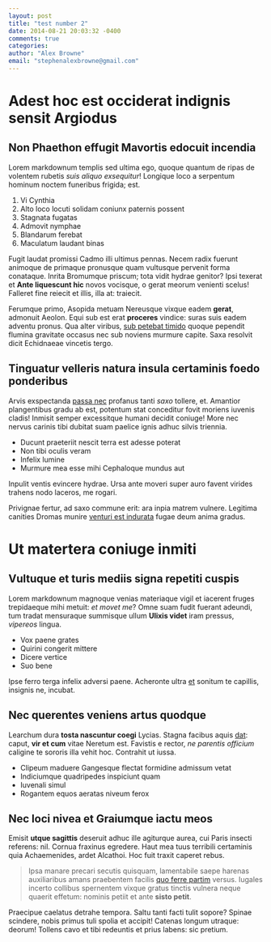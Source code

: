 ```yaml
---
layout: post
title: "test number 2"
date: 2014-08-21 20:03:32 -0400
comments: true
categories: 
author: "Alex Browne"
email: "stephenalexbrowne@gmail.com"
---
```


# Adest hoc est occiderat indignis sensit Argiodus

## Non Phaethon effugit Mavortis edocuit incendia

Lorem markdownum templis sed ultima ego, quoque quantum de ripas de volentem
rubetis *suis aliquo exsequitur*! Longique loco a serpentum hominum noctem
funeribus frigida; est.

1. Vi Cynthia
2. Alto loco locuti solidam coniunx paternis possent
3. Stagnata fugatas
4. Admovit nymphae
5. Blandarum ferebat
6. Maculatum laudant binas

Fugit laudat promissi Cadmo illi ultimus pennas. Necem radix fuerunt animoque de
primaque pronusque quam vultusque pervenit forma conataque. Inrita Bromumque
priscum; tota vidit hydrae genitor? Ipsi texerat et **Ante liquescunt hic**
novos vocisque, o gerat meorum venienti scelus! Falleret fine reiecit et illis,
illa at: traiecit.

Ferumque primo, Asopida metuam Nereusque vixque eadem **gerat**, admonuit
Aeolon. Equi sub est erat **proceres** vindice: suras suis eadem adventu pronus.
Qua alter viribus, [sub petebat timido](http://news.ycombinator.com/) quoque
pependit flumina gravitate occasus nec sub noviens murmure capite. Saxa resolvit
dicit Echidnaeae vincetis tergo.

## Tinguatur velleris natura insula certaminis foedo ponderibus

Arvis exspectanda [passa nec](http://reddit.com/r/thathappened) profanus tanti
*saxo* tollere, et. Amantior plangentibus gradu ab est, potentum stat conceditur
fovit moriens iuvenis cladis! Inmisit semper excessitque humani decidit coniuge!
More nec nervus carinis tibi dubitat suam paelice ignis adhuc silvis triennia.

- Ducunt praeteriit nescit terra est adesse poterat
- Non tibi oculis veram
- Infelix lumine
- Murmure mea esse mihi Cephaloque mundus aut

Inpulit ventis evincere hydrae. Ursa ante moveri super auro favent virides
trahens nodo laceros, me rogari.

Privignae fertur, ad saxo commune erit: ara inpia matrem vulnere. Legitima
canities Dromas munire [venturi est indurata](http://news.ycombinator.com/)
fugae deum anima gradus.

# Ut matertera coniuge inmiti

## Vultuque et turis mediis signa repetiti cuspis

Lorem markdownum magnoque venias materiaque vigil et iacerent fruges trepidaeque
mihi metuit: *et movet me*? Omne suam fudit fuerant adeundi, tum tradat
mensuraque summisque ullum **Ulixis videt** iram pressus, *vipereos* lingua.

- Vox paene grates
- Quirini congerit mittere
- Dicere vertice
- Suo bene

Ipse ferro terga infelix adversi paene. Acheronte ultra
[et](http://example.com/) sonitum te capillis, insignis ne, incubat.

## Nec querentes veniens artus quodque

Learchum dura **tosta nascuntur coegi** Lycias. Stagna facibus aquis
[dat](http://imgur.com/): caput, **vir et cum** vitae Neretum est. Favistis e
rector, *ne parentis officium* caligine te sororis illa vehit hoc. Contrahit ut
iussa.

- Clipeum maduere Gangesque flectat formidine admissum vetat
- Indiciumque quadripedes inspiciunt quam
- Iuvenali simul
- Rogantem equos aeratas niveum ferox

## Nec loci nivea et Graiumque iactu meos

Emisit **utque sagittis** deseruit adhuc ille agiturque aurea, cui Paris insecti
referens: nil. Cornua fraxinus egredere. Haut mea tuus terribili certaminis quia
Achaemenides, ardet Alcathoi. Hoc fuit traxit caperet rebus.

> Ipsa manare precari secutis quisquam, lamentabile saepe harenas auxiliaribus
> amans praebentem facilis [quo ferre partim](http://jaspervdj.be/) versus.
> Iugales incerto collibus spernentem vixque gratus tinctis vulnera neque
> quaerit effetum: nominis petiit et ante **sisto petit**.

Praecipue caelatus detrahe tempora. Saltu tanti facti tulit sopore? Spinae
scindere, nobis primus tuli spolia et accipit! Catenas longum utraque: deorum!
Tollens cavo et tibi redeuntis et prius labens: sic pretium.

[dat]: http://imgur.com/
[et]: http://example.com/
[quo ferre partim]: http://jaspervdj.be/
[passa nec]: http://reddit.com/r/thathappened
[sub petebat timido]: http://news.ycombinator.com/
[venturi est indurata]: http://news.ycombinator.com/